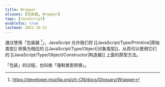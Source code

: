```yaml
---
title: Wrapper
aliases: [包装器, Wrapper]
tags: [JavaScript]
enableToc: true
lastmod: 2022-10-21
---
```


通过使用「包装器 [^1]」，JavaScript 允许我们将 [[JavaScript/Type/Primitive|原始类型]] 转换为相应的 [[JavaScript/Type/Object|对象类型]]，从而可以使用它们的 [[JavaScript/Type/Object/Constructor|构造器]] 上面的原型方法。

「包装」的过程，也叫做「强制类型转换」。

[^1]: <https://developer.mozilla.org/zh-CN/docs/Glossary/Wrapper>
